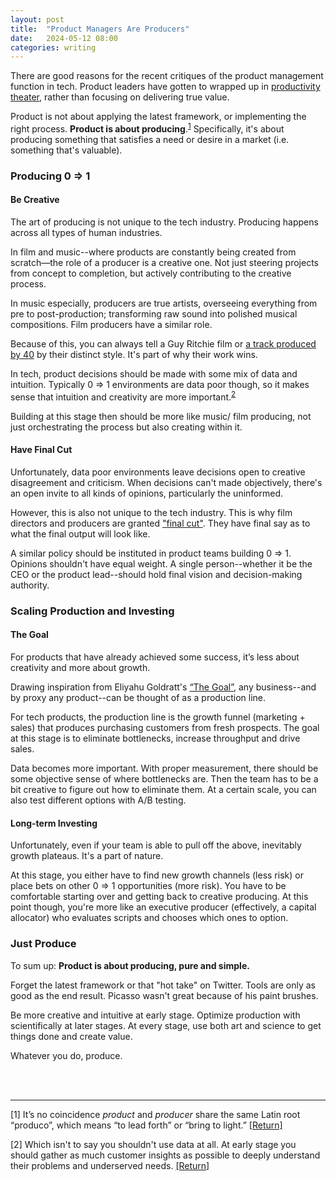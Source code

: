 ```yaml
---
layout: post
title:  "Product Managers Are Producers"
date:   2024-05-12 08:00
categories: writing
---
```


There are good reasons for the recent critiques of the product management function in tech. Product leaders have gotten to wrapped up in [productivity theater](https://www.fastcompany.com/90913945/how-to-tell-team-participating-productivity-theater), rather than focusing on delivering true value. 

Product is not about applying the latest framework, or implementing the right process. **Product is about producing**.<sup id="a1">[1](#f1)</sup> Specifically, it's about producing something that satisfies a need or desire in a market (i.e. something that's valuable). 



### Producing 0 => 1

#### Be Creative

The art of producing is not unique to the tech industry. Producing happens across all types of human industries. 


In film and music--where products are constantly being created from scratch—the role of a producer is a creative one. Not just steering projects from concept to completion, but actively contributing to the creative process. 

In music especially, producers are true artists, overseeing everything from pre to post-production; transforming raw sound into polished musical compositions. Film producers have a similar role. 

Because of this, you can always tell a Guy Ritchie film or [a track produced by 40](https://www.instagram.com/tv/CkhmUfZAzbE/?utm_source=ig_web_copy_link&igsh=MzRlODBiNWFlZA==) by their distinct style. It's part of why their work wins.  

In tech, product decisions should be made with some mix of data and intuition. Typically 0 => 1 environments are data poor though, so it makes sense that intuition and creativity are more important.<sup id="a2">[2](#f2)</sup>  

Building at this stage then should be more like music/ film  producing, not just orchestrating the process but also creating within it.


#### Have Final Cut

Unfortunately, data poor environments leave decisions open to creative disagreement and criticism. When decisions can't made objectively, there's an open invite to all kinds of opinions, particularly the uninformed. 

However, this is also not unique to the tech industry. This is why film directors and producers are granted ["final cut"](https://en.wikipedia.org/wiki/Final_cut_privilege). They have final say as to what the final output will look like. 

A similar policy should be instituted in product teams building 0 => 1. Opinions shouldn't have equal weight. A single person--whether it be the CEO or the product lead--should hold final vision and decision-making authority. 


### Scaling Production and Investing

#### The Goal

For products that have already achieved some success, it’s less about creativity and more about growth.

Drawing inspiration from Eliyahu Goldratt's [“The Goal”](https://en.wikipedia.org/wiki/The_Goal_(novel)), any business--and by proxy any product--can be thought of as a production line. 

For tech products, the production line is the growth funnel (marketing + sales) that produces purchasing customers from fresh prospects. The goal at this stage is to eliminate bottlenecks, increase throughput and drive sales.

Data becomes more important. With proper measurement, there should be some objective sense of where bottlenecks are. Then the team has to be a bit creative to figure out how to eliminate them. At a certain scale, you can also test different options with A/B testing.  

#### Long-term Investing

Unfortunately, even if your team is able to pull off the above, inevitably growth plateaus. It's a part of nature. 

At this stage, you either have to find new growth channels (less risk) or place bets on other 0 => 1 opportunities (more risk). You have to be comfortable starting over and getting back to creative producing. At this point though, you're more like an executive producer (effectively, a capital allocator) who evaluates scripts and chooses which ones to option. 


### Just Produce

To sum up: **Product is about producing, pure and simple.** 

Forget the latest framework or that "hot take" on Twitter. Tools are only as good as the end result. Picasso wasn't great because of his paint brushes. 

Be more creative and intuitive at early stage. Optimize production with scientifically at later stages. At every stage, use both art and science to get things done and create value.  

Whatever you do, produce. 

<br/>
<br/>

----- 

<a name="f1">[1]</a>  It’s no coincidence _product_ and _producer_ share the same Latin root “produco”, which means “to lead forth” or “bring to light.” [[Return]](#a1) 

<a name="f1">[2]</a>  Which isn't to say you shouldn't use data at all. At early stage you should gather as much customer insights as possible to deeply understand their problems and underserved needs. [[Return]](#a2) 
